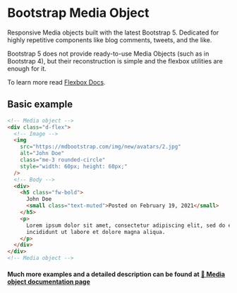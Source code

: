# Bootstrap Media Object

Responsive Media objects built with the latest Bootstrap 5. Dedicated for highly repetitive components like blog comments, tweets, and the like.

Bootstrap 5 does not provide ready-to-use Media Objects (such as in Bootstrap 4), but their reconstruction is simple and the flexbox utilities are enough for it.

To learn more read [Flexbox Docs](https://mdbootstrap.com/docs/standard/layout/flexbox/).

## Basic example

```html
<!-- Media object -->
<div class="d-flex">
  <!-- Image -->
  <img
    src="https://mdbootstrap.com/img/new/avatars/2.jpg"
    alt="John Doe"
    class="me-3 rounded-circle"
    style="width: 60px; height: 60px;"
  />
  <!-- Body -->
  <div>
    <h5 class="fw-bold">
      John Doe
      <small class="text-muted">Posted on February 19, 2021</small>
    </h5>
    <p>
      Lorem ipsum dolor sit amet, consectetur adipiscing elit, sed do eiusmod tempor
      incididunt ut labore et dolore magna aliqua.
    </p>
  </div>
</div>
<!-- Media object -->
```

#### Much more examples and a detailed description can be found at [📄 Media object documentation page](https://mdbootstrap.com/docs/standard/extended/media-object/)

